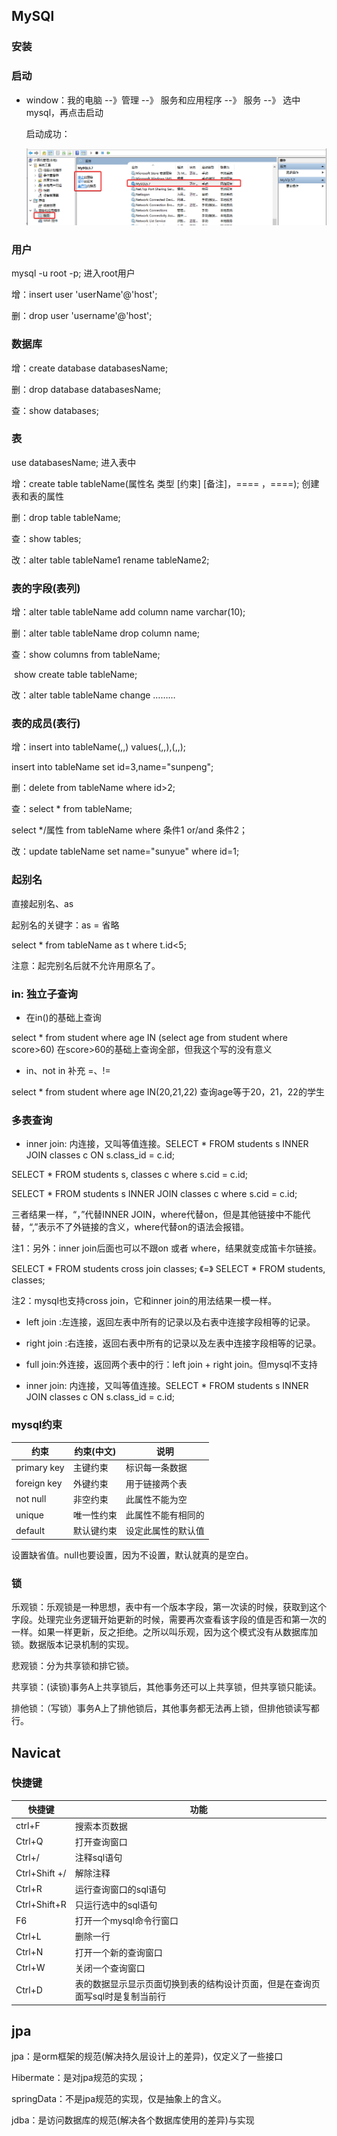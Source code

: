## MySQl

### 安装

### 启动

- window：我的电脑 --》管理 --》 服务和应用程序 --》 服务  --》 选中mysql，再点击启动

  启动成功：

  ![](pictures\mysql\mysql启动.png)



### 用户

mysql -u root -p; 进入root用户

增：insert user 'userName'@'host';

删：drop user 'username'@'host';

 

### 数据库

增：create database databasesName;

删：drop database databasesName;

查：show databases;



### 表

use databasesName; 进入表中

增：create table tableName(属性名 类型 [约束] [备注]，==== ，====); 创建表和表的属性

删：drop table tableName;

查：show tables;

改：alter table tableName1 rename tableName2;

 

### 表的字段(表列)

增：alter table tableName add column name varchar(10);

删：alter table tableName drop column name;

查：show columns from tableName;

​    show create table tableName;

改：alter table tableName change ………

 

### 表的成员(表行)

增：insert into tableName(,,) values(,,),(,,);

 insert into tableName set id=3,name="sunpeng";

删：delete from tableName where id>2;

查：select * from tableName;

  select */属性 from tableName where 条件1 or/and 条件2；

改：update tableName set name="sunyue" where id=1;

 

### 起别名

直接起别名、as

起别名的关键字：as  =   省略

select * from tableName as t where t.id<5;

注意：起完别名后就不允许用原名了。



### in: 独立子查询

- 在in()的基础上查询

select * from student where age IN (select age from student where score>60) 在score>60的基础上查询全部，但我这个写的没有意义

- in、not in 补充 =、!=

select * from student where age IN(20,21,22) 查询age等于20，21，22的学生



### 多表查询

- inner join: 内连接，又叫等值连接。SELECT * FROM students s INNER JOIN classes c ON s.class_id = c.id; 

 SELECT * FROM students s, classes c where s.cid = c.id; 

 SELECT * FROM students s INNER JOIN classes c where s.cid = c.id; 

三者结果一样，“，”代替INNER JOIN，where代替on，但是其他链接中不能代替，“,”表示不了外链接的含义，where代替on的语法会报错。

注1：另外：inner join后面也可以不跟on 或者 where，结果就变成笛卡尔链接。

SELECT * FROM students cross join classes; 《=》 SELECT * FROM students, classes; 

注2：mysql也支持cross join，它和inner join的用法结果一模一样。

- left join :左连接，返回左表中所有的记录以及右表中连接字段相等的记录。

- right join :右连接，返回右表中所有的记录以及左表中连接字段相等的记录。

- full join:外连接，返回两个表中的行：left join + right join。但mysql不支持

- inner join: 内连接，又叫等值连接。SELECT * FROM students s INNER JOIN classes c ON s.class_id = c.id; 



### mysql约束

| 约束         | 约束(中文) | 说明               |
| ------------ | ---------- | ------------------ |
| primary  key | 主键约束   | 标识每一条数据     |
| foreign  key | 外键约束   | 用于链接两个表     |
| not  null    | 非空约束   | 此属性不能为空     |
| unique       | 唯一性约束 | 此属性不能有相同的 |
| default      | 默认键约束 | 设定此属性的默认值 |

设置缺省值。null也要设置，因为不设置，默认就真的是空白。



### 锁

乐观锁：乐观锁是一种思想，表中有一个版本字段，第一次读的时候，获取到这个字段。处理完业务逻辑开始更新的时候，需要再次查看该字段的值是否和第一次的一样。如果一样更新，反之拒绝。之所以叫乐观，因为这个模式没有从数据库加锁。数据版本记录机制的实现。

悲观锁：分为共享锁和排它锁。

共享锁：(读锁)事务A上共享锁后，其他事务还可以上共享锁，但共享锁只能读。

排他锁：（写锁）事务A上了排他锁后，其他事务都无法再上锁，但排他锁读写都行。



## Navicat

### 快捷键

| **快捷键**    | **功能**                                                     |
| ------------- | ------------------------------------------------------------ |
| ctrl+F        | 搜索本页数据                                                 |
| Ctrl+Q        | 打开查询窗口                                                 |
| Ctrl+/        | 注释sql语句                                                  |
| Ctrl+Shift +/ | 解除注释                                                     |
| Ctrl+R        | 运行查询窗口的sql语句                                        |
| Ctrl+Shift+R  | 只运行选中的sql语句                                          |
| F6            | 打开一个mysql命令行窗口                                      |
| Ctrl+L        | 删除一行                                                     |
| Ctrl+N        | 打开一个新的查询窗口                                         |
| Ctrl+W        | 关闭一个查询窗口                                             |
| Ctrl+D        | 表的数据显示显示页面切换到表的结构设计页面，但是在查询页面写sql时是复制当前行 |





## jpa

jpa：是orm框架的规范(解决持久层设计上的差异)，仅定义了一些接口

Hibermate：是对jpa规范的实现；

springData：不是jpa规范的实现，仅是抽象上的含义。

jdba：是访问数据库的规范(解决各个数据库使用的差异)与实现